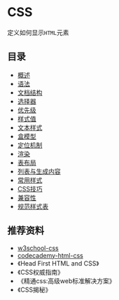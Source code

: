 # CSS

定义如何显示`HTML`元素

## 目录

* [概述](overview.md)
* [语法](grammar.md)
* [文档结构](structure.md)
* [选择器](selector.md)
* [优先级](priority.md)
* [样式值](value.md)
* [文本样式](text.md)
* [盒模型](box.md)
* [定位机制](position.md)
* [渲染](render.md)
* [表布局](table.md)
* [列表与生成内容](list.md)
* [常用样式](common.md)
* [CSS技巧](skill.md)
* [兼容性](compatibility.md)
* [规范样式表](standard.md)

## 推荐资料

* [w3school-css](http://www.w3school.com.cn/css/index.asp)
* [codecademy-html-css](https://www.codecademy.com/learn/learn-html-css)
* 《Head First HTML and CSS》
* 《CSS权威指南》
* 《精通css:高级web标准解决方案》
* 《CSS揭秘》

